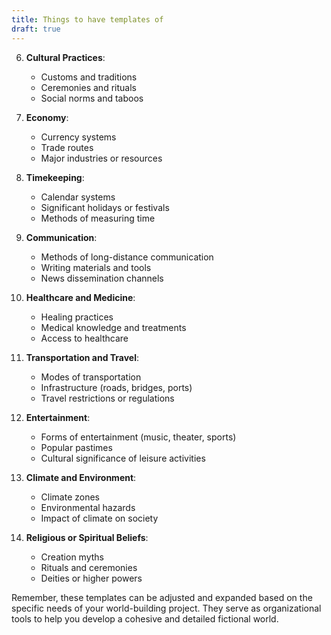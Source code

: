 ```yaml
---
title: Things to have templates of
draft: true
---
```


6. **Cultural Practices**:
   - Customs and traditions
   - Ceremonies and rituals
   - Social norms and taboos

8. **Economy**:
   - Currency systems
   - Trade routes
   - Major industries or resources

9. **Timekeeping**:
   - Calendar systems
   - Significant holidays or festivals
   - Methods of measuring time

10. **Communication**:
    - Methods of long-distance communication
    - Writing materials and tools
    - News dissemination channels

11. **Healthcare and Medicine**:
    - Healing practices
    - Medical knowledge and treatments
    - Access to healthcare

12. **Transportation and Travel**:
    - Modes of transportation
    - Infrastructure (roads, bridges, ports)
    - Travel restrictions or regulations

13. **Entertainment**:
    - Forms of entertainment (music, theater, sports)
    - Popular pastimes
    - Cultural significance of leisure activities

14. **Climate and Environment**:
    - Climate zones
    - Environmental hazards
    - Impact of climate on society

15. **Religious or Spiritual Beliefs**:
    - Creation myths
    - Rituals and ceremonies
    - Deities or higher powers

Remember, these templates can be adjusted and expanded based on the specific needs of your world-building project. They serve as organizational tools to help you develop a cohesive and detailed fictional world.